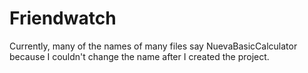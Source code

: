 # Friendwatch
Currently, many of the names of many files say NuevaBasicCalculator because I couldn't change the name after I created the project.
